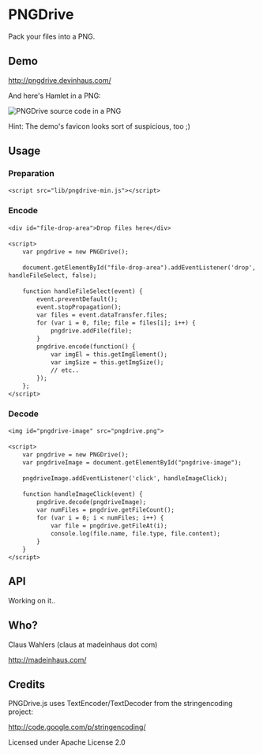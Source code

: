 # PNGDrive

Pack your files into a PNG.

## Demo

http://pngdrive.devinhaus.com/

And here's Hamlet in a PNG:

![PNGDrive source code in a PNG](https://github.com/MadeInHaus/PNGDrive/raw/master/examples/images/hamlet.png)

Hint: The demo's favicon looks sort of suspicious, too ;)

## Usage

### Preparation

	<script src="lib/pngdrive-min.js"></script>

### Encode

	<div id="file-drop-area">Drop files here</div>

	<script>
		var pngdrive = new PNGDrive();

		document.getElementById("file-drop-area").addEventListener('drop', handleFileSelect, false);

		function handleFileSelect(event) {
			event.preventDefault();
			event.stopPropagation();
			var files = event.dataTransfer.files;
			for (var i = 0, file; file = files[i]; i++) {
				pngdrive.addFile(file);
			}
			pngdrive.encode(function() {
				var imgEl = this.getImgElement();
				var imgSize = this.getImgSize();
				// etc..
			});
		};
	</script>

### Decode

	<img id="pngdrive-image" src="pngdrive.png">

	<script>
		var pngdrive = new PNGDrive();
		var pngdriveImage = document.getElementById("pngdrive-image");

		pngdriveImage.addEventListener('click', handleImageClick);

		function handleImageClick(event) {
			pngdrive.decode(pngdriveImage);
			var numFiles = pngdrive.getFileCount();
			for (var i = 0; i < numFiles; i++) {
				var file = pngdrive.getFileAt(i);
				console.log(file.name, file.type, file.content);
			}
		}
	</script>

## API

Working on it..

## Who?

Claus Wahlers (claus at madeinhaus dot com)

http://madeinhaus.com/

## Credits

PNGDrive.js uses TextEncoder/TextDecoder from the stringencoding project:

http://code.google.com/p/stringencoding/

Licensed under Apache License 2.0
